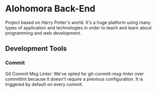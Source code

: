 # Alohomora Back-End

Project based on Harry Potter's world. It's a huge platform using many types of application and technologies in order to teach and learn about programming and web development.

## Development Tools

### Commit

Git Commit Msg Linter: We've opted for git-commit-msg-linter over commitlint because it doesn't require a previous configuration. It is triggered by default on every commit.
